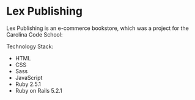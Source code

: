 # Lex Publishing

Lex Publishing is an e-commerce bookstore, which was a project for the Carolina Code School:

Technology Stack:
* HTML
* CSS
* Sass
* JavaScript
* Ruby 2.5.1
* Ruby on Rails 5.2.1
